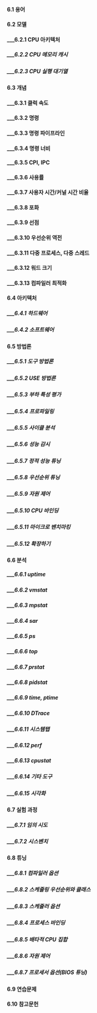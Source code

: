 #### 6.1 용어   
#### 6.2 모델   
#### ___6.2.1 CPU 아키텍처   
##### ___6.2.2 CPU 메모리 캐시   
##### ___6.2.3 CPU 실행 대기열   
#### 6.3 개념   
#### ___6.3.1 클럭 속도   
#### ___6.3.2 명령   
#### ___6.3.3 명령 파이프라인   
#### ___6.3.4 명령 너비   
#### ___6.3.5 CPI, IPC   
#### ___6.3.6 사용률   
#### ___6.3.7 사용자 시간/커널 시간 비율   
#### ___6.3.8 포화   
#### ___6.3.9 선점   
#### ___6.3.10 우선순위 역전   
#### ___6.3.11 다중 프로세스, 다중 스레드   
#### ___6.3.12 워드 크기   
#### ___6.3.13 컴파일러 최적화   
#### 6.4 아키텍처   
##### ___6.4.1 하드웨어   
##### ___6.4.2 소프트웨어   
#### 6.5 방법론   
##### ___6.5.1 도구 방법론   
##### ___6.5.2 USE 방법론   
##### ___6.5.3 부하 특성 평가   
##### ___6.5.4 프로파일링   
##### ___6.5.5 사이클 분석   
##### ___6.5.6 성능 감시   
##### ___6.5.7 정적 성능 튜닝   
##### ___6.5.8 우선순위 튜닝   
##### ___6.5.9 자원 제어   
##### ___6.5.10 CPU 바인딩   
##### ___6.5.11 마이크로 벤치마킹   
##### ___6.5.12 확장하기   
#### 6.6 분석   
##### ___6.6.1 uptime   
##### ___6.6.2 vmstat   
##### ___6.6.3 mpstat   
##### ___6.6.4 sar   
##### ___6.6.5 ps   
##### ___6.6.6 top   
##### ___6.6.7 prstat   
##### ___6.6.8 pidstat   
##### ___6.6.9 time, ptime   
##### ___6.6.10 DTrace   
##### ___6.6.11 시스템탭   
##### ___6.6.12 perf   
##### ___6.6.13 cpustat   
##### ___6.6.14 기타 도구   
##### ___6.6.15 시각화   
#### 6.7 실험 과정   
##### ___6.7.1 임의 시도   
##### ___6.7.2 시스벤치   
#### 6.8 튜닝   
##### ___6.8.1 컴파일러 옵션   
##### ___6.8.2 스케줄링 우선순위와 클래스   
##### ___6.8.3 스케줄러 옵션   
##### ___6.8.4 프로세스 바인딩   
##### ___6.8.5 배타적 CPU 집합   
##### ___6.8.6 자원 제어   
##### ___6.8.7 프로세서 옵션(BIOS 튜닝)   
#### 6.9 연습문제   
#### 6.10 참고문헌 

